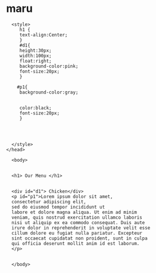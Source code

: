 # maru


<!DOCType html>
<html>
  <head>
      <title> Assignment Solution for Module-2 </title> 
	  
	  <style>
	     h1 {
		 text-align:Center;
		 }
		 #d1{
		 height:30px;
		 width:100px;
		 float:right;
		 background-color:pink;
		 font-size:20px;
		 }
		 
		#p1{
		 background-color:gray;
		
		
		 color:black;
		 font-size:20px;
		 }
		
		 
		 
	  
	  </style>
	</head>  
	  
	  <body>
	  
	  
	  <h1> Our Menu </h1>
	 
	 
	  <div id="d1"> Chicken</div>
	  <p id="p1">Lorem ipsum dolor sit amet,
	  consectetur adipiscing elit, 
	  sed do eiusmod tempor incididunt ut
	  labore et dolore magna aliqua. Ut enim ad minim 
	  veniam, quis nostrud exercitation ullamco laboris 
	  nisi ut aliquip ex ea commodo consequat. Duis aute 
	  irure dolor in reprehenderit in voluptate velit esse
	  cillum dolore eu fugiat nulla pariatur. Excepteur
	  sint occaecat cupidatat non proident, sunt in culpa 
	  qui officia deserunt mollit anim id est laborum.
	  </p>
	  
	  
	  </body>
	  
</html>
